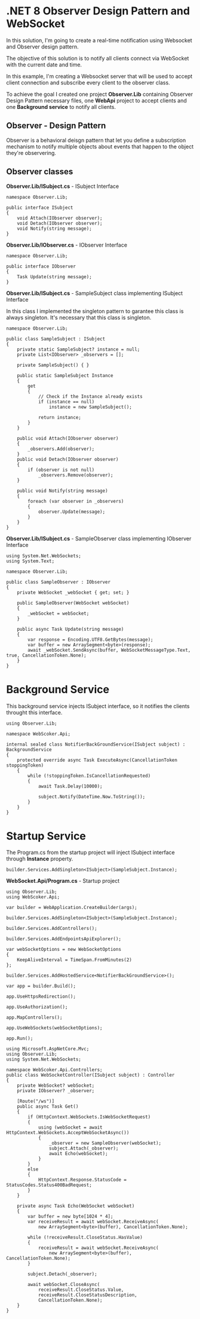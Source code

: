 # .NET 8 Observer Design Pattern and WebSocket

In this solution, I'm going to create a real-time notification using Websocket and Observer design pattern.

The objective of this solution is to notify all clients connect via WebSocket with the current date and time.

In this example, I'm creating a Websocket server that will be used to accept client connection and subscribe every client to the observer class. 

To achieve the goal I created one project **Observer.Lib** containing Observer Design Pattern necessary files, one **WebApi** project to accept clients and one **Background service** to notify all clients.

## Observer - Design Pattern

Observer is a behavioral deisgn pattern that let you define a subscription mechanism to notify multiple objects about events that happen to the object they're observering.

## Observer classes

**__Observer.Lib/ISubject.cs__** - ISubject Interface

```CSharp
namespace Observer.Lib;

public interface ISubject
{
    void Attach(IObserver observer);
    void Detach(IObserver observer);
    void Notify(string message);
}
```

**__Observer.Lib/IObserver.cs__** - IObserver Interface

```CSharp
namespace Observer.Lib;

public interface IObserver
{
    Task Update(string message);
}
```

**__Observer.Lib/ISubject.cs__** - SampleSubject class implementing ISubject Interface

In this class I implemented the singleton pattern to garantee this class is always singleton. It's necessary that this class is singleton.

```CSharp
namespace Observer.Lib;

public class SampleSubject : ISubject
{
    private static SampleSubject? instance = null;
    private List<IObserver> _observers = [];
    
    private SampleSubject() { }

    public static SampleSubject Instance
    {
        get
        {
            // Check if the Instance already exists
            if (instance == null)
                instance = new SampleSubject();

            return instance;
        }
    }

    public void Attach(IObserver observer)
    {
        _observers.Add(observer);
    }
    public void Detach(IObserver observer)
    {
        if (observer is not null)
            _observers.Remove(observer);
    }

    public void Notify(string message)
    {
        foreach (var observer in _observers)
        {
            observer.Update(message);
        }
    }
}
```

**__Observer.Lib/ISubject.cs__** - SampleObserver class implementing IObserver Interface

```CSharp
using System.Net.WebSockets;
using System.Text;

namespace Observer.Lib;

public class SampleObserver : IObserver
{
    private WebSocket _webSocket { get; set; }

    public SampleObserver(WebSocket webSocket)
    {
        _webSocket = webSocket;
    }

    public async Task Update(string message)
    {
        var response = Encoding.UTF8.GetBytes(message);
        var buffer = new ArraySegment<byte>(response);
        await _webSocket.SendAsync(buffer, WebSocketMessageType.Text, true, CancellationToken.None);
    }
}
```

# Background Service

This background service injects ISubject interface, so it notifies the clients throught this interface.

```CSharp
using Observer.Lib;

namespace WebScoker.Api;

internal sealed class NotifierBackGroundService(ISubject subject) : BackgroundService
{
    protected override async Task ExecuteAsync(CancellationToken stoppingToken)
    {
        while (!stoppingToken.IsCancellationRequested)
        {
            await Task.Delay(10000);

            subject.Notify(DateTime.Now.ToString());
        }
    }
}
```

# Startup Service

The Program.cs from the startup project will inject ISubject interface through **Instance** property.

```CSharp
builder.Services.AddSingleton<ISubject>(SampleSubject.Instance);
````

**__WebSocket.Api/Program.cs__** - Startup project

```CSharp
using Observer.Lib;
using WebScoker.Api;

var builder = WebApplication.CreateBuilder(args);

builder.Services.AddSingleton<ISubject>(SampleSubject.Instance);

builder.Services.AddControllers();

builder.Services.AddEndpointsApiExplorer();

var webSocketOptions = new WebSocketOptions
{
    KeepAliveInterval = TimeSpan.FromMinutes(2)
};

builder.Services.AddHostedService<NotifierBackGroundService>();

var app = builder.Build();

app.UseHttpsRedirection();

app.UseAuthorization();

app.MapControllers();

app.UseWebSockets(webSocketOptions);

app.Run();
```

```CSharp
using Microsoft.AspNetCore.Mvc;
using Observer.Lib;
using System.Net.WebSockets;

namespace WebScoker.Api.Controllers;
public class WebSocketController(ISubject subject) : Controller
{
    private WebSocket? webSocket;
    private IObserver? _observer;

    [Route("/ws")]
    public async Task Get()
    {
        if (HttpContext.WebSockets.IsWebSocketRequest)
        {
            using (webSocket = await HttpContext.WebSockets.AcceptWebSocketAsync())
            {
                _observer = new SampleObserver(webSocket);
                subject.Attach(_observer);
                await Echo(webSocket);
            }
        }
        else
        {
            HttpContext.Response.StatusCode = StatusCodes.Status400BadRequest;
        }
    }

    private async Task Echo(WebSocket webSocket)
    {
        var buffer = new byte[1024 * 4];
        var receiveResult = await webSocket.ReceiveAsync(
            new ArraySegment<byte>(buffer), CancellationToken.None);

        while (!receiveResult.CloseStatus.HasValue)
        {
            receiveResult = await webSocket.ReceiveAsync(
                new ArraySegment<byte>(buffer), CancellationToken.None);
        }

        subject.Detach(_observer);

        await webSocket.CloseAsync(
            receiveResult.CloseStatus.Value,
            receiveResult.CloseStatusDescription,
            CancellationToken.None);
    }
}
```